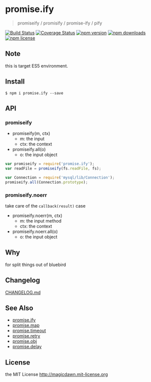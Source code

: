 # promise.ify
> promiseify / promisify / promise-ify / pify

[![Build Status](https://img.shields.io/travis/magicdawn/promise.ify.svg?style=flat-square)](https://travis-ci.org/magicdawn/promise.ify)
[![Coverage Status](https://img.shields.io/coveralls/magicdawn/promise.ify.svg?style=flat-square)](https://coveralls.io/github/magicdawn/promise.ify?branch=master)
[![npm version](https://img.shields.io/npm/v/promise.ify.svg?style=flat-square)](https://www.npmjs.com/package/promise.ify)
[![npm downloads](https://img.shields.io/npm/dm/promise.ify.svg?style=flat-square)](https://www.npmjs.com/package/promise.ify)
[![npm license](https://img.shields.io/npm/l/promise.ify.svg?style=flat-square)](http://magicdawn.mit-license.org)

## Note
this is target ES5 environment.

## Install
```
$ npm i promise.ify --save
```

## API

### promiseify

- promiseify(m, ctx)
    - m: the input
    - ctx: the context
- promiseify.all(o)
    - o: the input object

```js
var promiseify = require('promise.ify');
var readFile = promiseify(fs.readFile, fs);

var Connection = require('mysql/lib/Connection');
promiseify.all(Connection.prototype);
```

### promiseify.noerr
take care of the `callback(result)` case

- promiseify.noerr(m, ctx)
    - m: the input method
    - ctx: the context
- promiseify.noerr.all(o)
    - o: the input object

## Why

for split things out of bluebird

## Changelog
[CHANGELOG.md](CHANGELOG.md)

## See Also

- [promise.ify](https://github.com/magicdawn/promise.ify)
- [promise.map](https://github.com/magicdawn/promise.map)
- [promise.timeout](https://github.com/magicdawn/promise.timeout)
- [promise.retry](https://github.com/magicdawn/promise.retry)
- [promise.obj](https://github.com/magicdawn/promise.obj)
- [promise.delay](https://github.com/magicdawn/promise.delay)

## License

the MIT License http://magicdawn.mit-license.org
